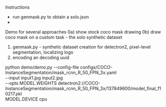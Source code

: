 Instructions
- run genmask.py to obtain a solo.json
- 


Demo for several approaches
0a) show stock coco mask drawing
0b) draw coco mask on a custom task - the solo synthetic dataset
1) genmask.py - synthetic dataset creation for detectron2, pixel-level segmentation, localizing logo
2) encoding an decoding uuid


python demo/demo.py --config-file configs/COCO-InstanceSegmentation/mask_rcnn_R_50_FPN_3x.yaml \
  --input input1.jpg input2.jpg \
  --opts MODEL.WEIGHTS detectron2://COCO-InstanceSegmentation/mask_rcnn_R_50_FPN_3x/137849600/model_final_f10217.pkl \
  MODEL.DEVICE cpu